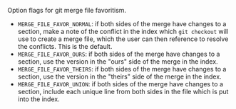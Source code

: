 Option flags for git merge file favoritism.

  * `MERGE_FILE_FAVOR_NORMAL`: if both sides of the merge have changes to a section, make a note of the conflict in the index which `git checkout` will use to create a merge file, which the user can then reference to resolve the conflicts. This is the default.
  * `MERGE_FILE_FAVOR_OURS`: if both sides of the merge have changes to a section, use the version in the "ours" side of the merge in the index.
  * `MERGE_FILE_FAVOR_THEIRS`: if both sides of the merge have changes to a section, use the version in the "theirs" side of the merge in the index.
  * `MERGE_FILE_FAVOR_UNION`: if both sides of the merge have changes to a section, include each unique line from both sides in the file which is put into the index.

